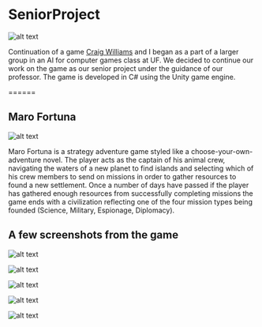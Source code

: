 # SeniorProject

![alt text](https://github.com/JJMcConnell/SeniorProject/blob/master/Assets/Resources/Textures/Captain_Portrait2.png "The Captain") 

Continuation of a game [Craig Williams](https://github.com/craigwilliams9992) and I began as a part of a larger group in an AI for computer games class at UF. We decided to continue our work on the game as our senior project under the guidance of our professor. The game is developed in C# using the Unity game engine. 

======
## Maro Fortuna

![alt text](https://github.com/JJMcConnell/SeniorProject/blob/master/Assets/Resources/Textures/Maro%20Fortuna%20Sample%20Menu%20with%20Logo.png "Maro Fortuna")

Maro Fortuna is a strategy adventure game styled like a choose-your-own-adventure novel. The player acts as the captain of his animal crew, navigating the waters of a new planet to find islands and selecting which of his crew members to send on missions in order to gather resources to found a new settlement. Once a number of days have passed if the player has gathered enough resources from successfully completing missions the game ends with a civilization reflecting one of the four mission types being founded (Science, Military, Espionage, Diplomacy). 

## A few screenshots from the game 

![alt text](https://github.com/JJMcConnell/SeniorProject/blob/master/Screen%20Shots/MainMap.PNG "Main map")

![alt text](https://github.com/JJMcConnell/SeniorProject/blob/master/Screen%20Shots/MissionSuccessScreen.PNG "Mission success screen") 

![alt text](https://github.com/JJMcConnell/SeniorProject/blob/master/Screen%20Shots/MissionFailure.PNG "Mission failure screen") 

![alt text](https://github.com/JJMcConnell/SeniorProject/blob/master/Screen%20Shots/CrewHub.PNG "Crew hub screen")

![alt text](https://github.com/JJMcConnell/SeniorProject/blob/master/Screen%20Shots/EndScreen.PNG "Game end screen, Science Victory")
